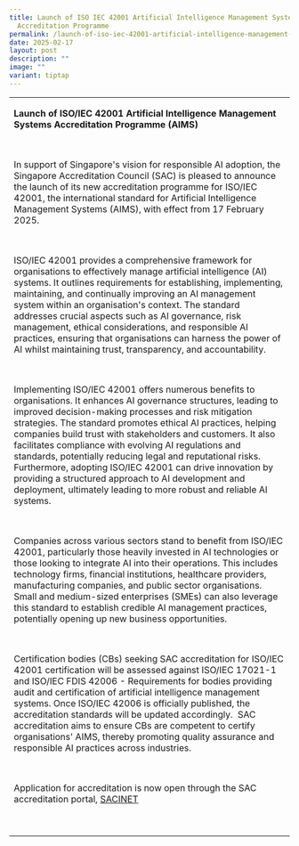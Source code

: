 ```yaml
---
title: Launch of ISO IEC 42001 Artificial Intelligence Management Systems
  Accreditation Programme
permalink: /launch-of-iso-iec-42001-artificial-intelligence-management-systems-accreditation-programme/
date: 2025-02-17
layout: post
description: ""
image: ""
variant: tiptap
---
```

<table style="minWidth: 25px">
<colgroup>
<col>
</colgroup>
<tbody>
<tr>
<td rowspan="1" colspan="1">
<p><strong>Launch of ISO/IEC 42001 Artificial Intelligence Management Systems Accreditation Programme (AIMS)</strong>
</p>
<p>&nbsp;</p>
<p>In support of Singapore's vision for responsible AI adoption, the Singapore
Accreditation Council (SAC) is pleased to announce the launch of its new
accreditation programme for ISO/IEC 42001, the international standard for
Artificial Intelligence Management Systems (AIMS), with effect from 17
February 2025.</p>
<p>&nbsp;</p>
<p>ISO/IEC 42001 provides a comprehensive framework for organisations to
effectively manage artificial intelligence (AI) systems. It outlines requirements
for establishing, implementing, maintaining, and continually improving
an AI management system within an organisation's context. The standard
addresses crucial aspects such as AI governance, risk management, ethical
considerations, and responsible AI practices, ensuring that organisations
can harness the power of AI whilst maintaining trust, transparency, and
accountability.</p>
<p>&nbsp;</p>
<p>Implementing ISO/IEC 42001 offers numerous benefits to organisations.
It enhances AI governance structures, leading to improved decision-making
processes and risk mitigation strategies. The standard promotes ethical
AI practices, helping companies build trust with stakeholders and customers.
It also facilitates compliance with evolving AI regulations and standards,
potentially reducing legal and reputational risks. Furthermore, adopting
ISO/IEC 42001 can drive innovation by providing a structured approach to
AI development and deployment, ultimately leading to more robust and reliable
AI systems.</p>
<p>&nbsp;</p>
<p>Companies across various sectors stand to benefit from ISO/IEC 42001,
particularly those heavily invested in AI technologies or those looking
to integrate AI into their operations. This includes technology firms,
financial institutions, healthcare providers, manufacturing companies,
and public sector organisations. Small and medium-sized enterprises (SMEs)
can also leverage this standard to establish credible AI management practices,
potentially opening up new business opportunities.</p>
<p>&nbsp;</p>
<p>Certification bodies (CBs) seeking SAC accreditation for ISO/IEC 42001
certification will be assessed against ISO/IEC 17021-1 and ISO/IEC FDIS
42006 - Requirements for bodies providing audit and certification of artificial
intelligence management systems. Once ISO/IEC 42006 is officially published,
the accreditation standards will be updated accordingly.&nbsp; SAC accreditation
aims to ensure CBs are competent to certify organisations' AIMS, thereby
promoting quality assurance and responsible AI practices across industries.</p>
<p>&nbsp;</p>
<p>Application for accreditation is now open through the SAC accreditation
portal,&nbsp;<a href="https://sacinet2.enterprisesg.gov.sg/landing" rel="noopener noreferrer nofollow" target="_blank">SACINET</a>
</p>
<p>&nbsp;</p>
</td>
</tr>
</tbody>
</table>
<p></p>